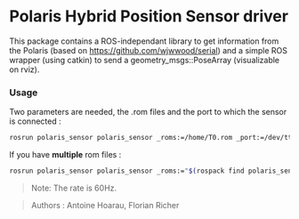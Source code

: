 Polaris Hybrid Position Sensor driver
==============
This package contains a ROS-independant library to get information from the Polaris (based on https://github.com/wjwwood/serial) and a simple ROS wrapper (using catkin) to send a geometry_msgs::PoseArray (visualizable on rviz).

### Usage
Two parameters are needed, the .rom files and the port to which the sensor is connected :
```bash
rosrun polaris_sensor polaris_sensor _roms:=/home/T0.rom _port:=/dev/ttyUSB0
```

If you have **multiple** rom files :  
```bash
rosrun polaris_sensor polaris_sensor _roms:="$(rospack find polaris_sensor)/rom/kuka.rom,$(rospack find polaris_sensor)/rom/T0.rom" _port:=/dev/ttyUSB0
```

>Note: The rate is 60Hz.


> Authors : Antoine Hoarau, Florian Richer
